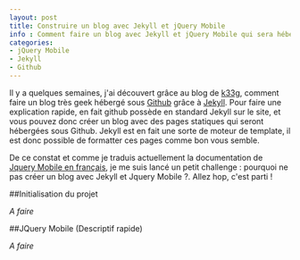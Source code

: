 ```yaml
---
layout: post
title: Construire un blog avec Jekyll et jQuery Mobile
info : Comment faire un blog avec Jekyll et jQuery Mobile qui sera hébergé sous Github.
categories:
- jQuery Mobile
- Jekyll
- Github
---
```


Il y a quelques semaines, j'ai découvert grâce au blog de [k33g](http://k33g.github.com/), comment faire un blog très geek hébergé sous [Github](http://k33g.github.com/2011/07/26/JEKILL-ON-GITHUB.html) grâce à [Jekyll](https://github.com/mojombo/jekyll). Pour faire une explication rapide, en fait github possède en standard Jekyll sur le site, et vous pouvez donc créer un blog avec des pages statiques qui seront hébergées sous Github. Jekyll est en fait une sorte de moteur de template, il est donc possible de formatter ces pages comme bon vous semble.

De ce constat et comme je traduis actuellement la documentation de [Jquery Mobile en français](https://github.com/forresst/jquery-mobile-fr_FR), je me suis lancé un petit challenge : pourquoi ne pas créer un blog avec Jekyll et Jquery Mobile ?. Allez hop, c'est parti !

##Initialisation du projet

*A faire*

##JQuery Mobile (Descriptif rapide)

*A faire*
